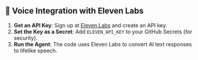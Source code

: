 ## 🎤 Voice Integration with Eleven Labs  
1. **Get an API Key**: Sign up at [Eleven Labs](https://beta.elevenlabs.io) and create an API key.  
2. **Set the Key as a Secret**: Add `ELEVEN_API_KEY` to your GitHub Secrets (for security).  
3. **Run the Agent**: The code uses Eleven Labs to convert AI text responses to lifelike speech.  